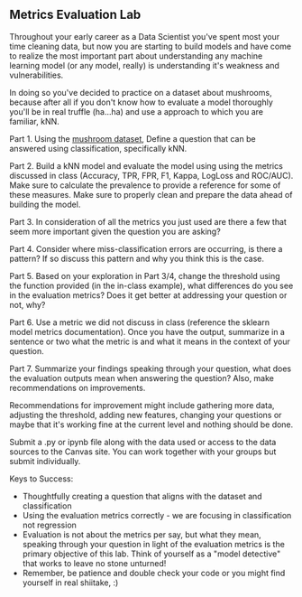 ## Metrics Evaluation Lab

Throughout your early career as a Data Scientist you've spent most your time cleaning data, but now you are starting to build models and have come to realize the most important part about understanding any machine learning model (or any model, really) is understanding it's weakness and vulnerabilities. 

In doing so you've decided to practice on a dataset about mushrooms, because after all if you don't know how to evaluate a model thoroughly you'll be in real truffle (ha...ha) and use a approach to which you are familiar, kNN. 

Part 1. Using the [mushroom dataset](https://archive.ics.uci.edu/static/public/848/secondary+mushroom+dataset.zip), Define a question that can be answered using classification, specifically kNN.

Part 2. Build a kNN model and evaluate the model using using the metrics discussed in class (Accuracy, TPR, FPR, F1, Kappa, LogLoss and ROC/AUC). Make sure to calculate the prevalence to provide a reference for some of these measures. Make sure to properly clean and prepare the data ahead of building the model.  

Part 3. In consideration of all the metrics you just used are there a few that seem more important given the question you are asking? 

Part 4. Consider where miss-classification errors are occurring, is there a pattern? If so discuss this pattern and why you think this is the case. 

Part 5. Based on your exploration in Part 3/4, change the threshold using the function provided (in the in-class example), what differences do you see in the evaluation metrics? Does it get better at addressing your question or not, why?  

Part 6. Use a metric we did not discuss in class (reference the sklearn model metrics documentation). Once you have the output, summarize in a sentence or two what the metric is and what it means in the context of your question.

Part 7. Summarize your findings speaking through your question, what does the evaluation outputs mean when answering the question? Also, make recommendations on improvements. 

Recommendations for improvement might include gathering more data, adjusting the threshold, adding new features, changing your questions or maybe that it's working fine at the current level and nothing should be done. 

Submit a .py or ipynb file along with the data used or access to the data sources to the Canvas site. You can work together with your groups but submit individually. 

Keys to Success: 
* Thoughtfully creating a question that aligns with the dataset and classification 
* Using the evaluation metrics correctly - we are focusing in classification not regression
* Evaluation is not about the metrics per say, but what they mean, speaking through your question in light of the evaluation metrics is the primary objective of this lab. Think of yourself as a "model detective" that works to leave no stone unturned! 
* Remember, be patience and double check your code or you might find yourself in real shiitake, :)
